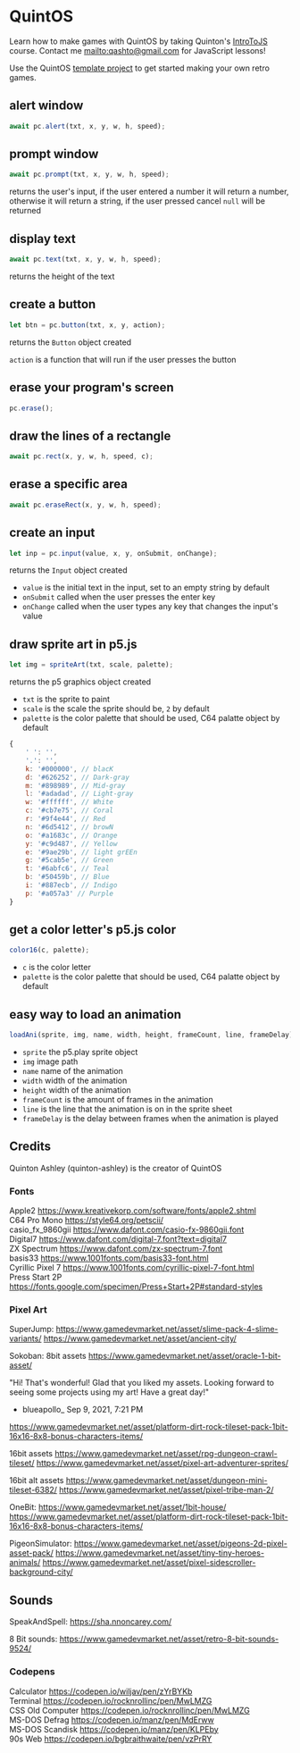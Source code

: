 # QuintOS

Learn how to make games with QuintOS by taking Quinton's [IntroToJS](https://github.com/quinton-ashley/IntroToJS/blob/main/README.md) course. Contact me <mailto:qashto@gmail.com> for JavaScript lessons!

Use the QuintOS [template project](https://github.com/quinton-ashley/quintos-template) to get started making your own retro games.

## alert window

```js
await pc.alert(txt, x, y, w, h, speed);
```

## prompt window

```js
await pc.prompt(txt, x, y, w, h, speed);
```

returns the user's input, if the user entered a number it will return a number, otherwise it will return a string, if the user pressed cancel `null` will be returned

## display text

```js
await pc.text(txt, x, y, w, h, speed);
```

returns the height of the text

## create a button

```js
let btn = pc.button(txt, x, y, action);
```

returns the `Button` object created

`action` is a function that will run if the user presses the button

## erase your program's screen

```js
pc.erase();
```

## draw the lines of a rectangle

```js
await pc.rect(x, y, w, h, speed, c);
```

## erase a specific area

```js
await pc.eraseRect(x, y, w, h, speed);
```

## create an input

```js
let inp = pc.input(value, x, y, onSubmit, onChange);
```

returns the `Input` object created

- `value` is the initial text in the input, set to an empty string by default
- `onSubmit` called when the user presses the enter key
- `onChange` called when the user types any key that changes the input's value

## draw sprite art in p5.js

```js
let img = spriteArt(txt, scale, palette);
```

returns the p5 graphics object created

- `txt` is the sprite to paint
- `scale` is the scale the sprite should be, `2` by default
- `palette` is the color palette that should be used, C64 palatte object by default

```js
{
	' ': '',
	'.': '',
	k: '#000000', // blacK
	d: '#626252', // Dark-gray
	m: '#898989', // Mid-gray
	l: '#adadad', // Light-gray
	w: '#ffffff', // White
	c: '#cb7e75', // Coral
	r: '#9f4e44', // Red
	n: '#6d5412', // browN
	o: '#a1683c', // Orange
	y: '#c9d487', // Yellow
	e: '#9ae29b', // light grEEn
	g: '#5cab5e', // Green
	t: '#6abfc6', // Teal
	b: '#50459b', // Blue
	i: '#887ecb', // Indigo
	p: '#a057a3' // Purple
}
```

## get a color letter's p5.js color

```js
color16(c, palette);
```

- `c` is the color letter
- `palette` is the color palette that should be used, C64 palatte object by default

## easy way to load an animation

```js
loadAni(sprite, img, name, width, height, frameCount, line, frameDelay);
```

- `sprite` the p5.play sprite object
- `img` image path
- `name` name of the animation
- `width` width of the animation
- `height` width of the animation
- `frameCount` is the amount of frames in the animation
- `line` is the line that the animation is on in the sprite sheet
- `frameDelay` is the delay between frames when the animation is played

## Credits

Quinton Ashley (quinton-ashley) is the creator of QuintOS

### Fonts

Apple2 https://www.kreativekorp.com/software/fonts/apple2.shtml  
C64 Pro Mono https://style64.org/petscii/  
casio_fx_9860gii https://www.dafont.com/casio-fx-9860gii.font  
Digital7 https://www.dafont.com/digital-7.font?text=digital7  
ZX Spectrum https://www.dafont.com/zx-spectrum-7.font  
basis33 https://www.1001fonts.com/basis33-font.html  
Cyrillic Pixel 7 https://www.1001fonts.com/cyrillic-pixel-7-font.html  
Press Start 2P https://fonts.google.com/specimen/Press+Start+2P#standard-styles

### Pixel Art

SuperJump:
https://www.gamedevmarket.net/asset/slime-pack-4-slime-variants/
https://www.gamedevmarket.net/asset/ancient-city/

Sokoban:
8bit assets
https://www.gamedevmarket.net/asset/oracle-1-bit-asset/

"Hi! That's wonderful! Glad that you liked my assets. Looking forward to seeing some projects using my art! Have a great day!"

- blueapollo\_ Sep 9, 2021, 7:21 PM

https://www.gamedevmarket.net/asset/platform-dirt-rock-tileset-pack-1bit-16x16-8x8-bonus-characters-items/

16bit assets
https://www.gamedevmarket.net/asset/rpg-dungeon-crawl-tileset/
https://www.gamedevmarket.net/asset/pixel-art-adventurer-sprites/

16bit alt assets
https://www.gamedevmarket.net/asset/dungeon-mini-tileset-6382/
https://www.gamedevmarket.net/asset/pixel-tribe-man-2/

OneBit:
https://www.gamedevmarket.net/asset/1bit-house/
https://www.gamedevmarket.net/asset/platform-dirt-rock-tileset-pack-1bit-16x16-8x8-bonus-characters-items/

PigeonSimulator:
https://www.gamedevmarket.net/asset/pigeons-2d-pixel-asset-pack/
https://www.gamedevmarket.net/asset/tiny-tiny-heroes-animals/
https://www.gamedevmarket.net/asset/pixel-sidescroller-background-city/

## Sounds

SpeakAndSpell:
https://sha.nnoncarey.com/

8 Bit sounds:
https://www.gamedevmarket.net/asset/retro-8-bit-sounds-9524/

### Codepens

Calculator https://codepen.io/wiljav/pen/zYrBYKb  
Terminal https://codepen.io/rocknrollinc/pen/MwLMZG  
CSS Old Computer https://codepen.io/rocknrollinc/pen/MwLMZG  
MS-DOS Defrag https://codepen.io/manz/pen/MdErww  
MS-DOS Scandisk https://codepen.io/manz/pen/KLPEby  
90s Web https://codepen.io/bgbraithwaite/pen/vzPrRY
